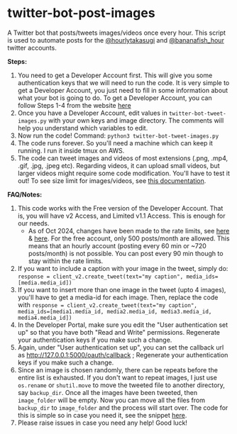 # twitter-bot-post-images
A Twitter bot that posts/tweets images/videos once every hour. This script is used to automate posts for the [@hourlytakasugi](https://twitter.com/hourlytakasugi) and [@bananafish_hour](https://x.com/bananafish_hour) twitter accounts.

**Steps:**
1. You need to get a Developer Account first. This will give you some authentication keys that we will need to run the code. It is very simple to get a Developer Account, you just need to fill in some information about what your bot is going to do. To get a Developer Account, you can follow Steps 1-4 from the website [here](https://medium.com/@Nonso_Analytics/how-to-get-a-twitter-developer-account-and-api-key-a-beginners-guide-1c5c18765a9d)
2. Once you have a Developer Account, edit values in `twitter-bot-tweet-images.py` with your own keys and image directory. The comments will help you understand which variables to edit.
3. Now run the code! Command: `python3 twitter-bot-tweet-images.py`
4. The code runs forever. So you'll need a machine which can keep it running. I run it inside tmux on AWS.
5. The code can tweet images and videos of most extensions (.png, .mp4, .gif, .jpg, .jpeg etc). Regarding videos, it can upload small videos, but larger videos might require some code modification. You'll have to test it out! To see size limit for images/videos, see [this documentation](https://developer.twitter.com/en/docs/twitter-api/v1/media/upload-media/overview).

**FAQ/Notes:**
1. This code works with the Free version of the Developer Account. That is, you will have v2 Access, and Limited v1.1 Access. This is enough for our needs.
    - As of Oct 2024, changes have been made to the rate limits, see [here](https://devcommunity.x.com/t/upcoming-updates-to-the-self-serve-x-api/227668) & [here](https://devcommunity.x.com/t/too-many-requests/228574/4). For the free account, only 500 posts/month are allowed. This means that an hourly account (posting every 60 min or ~720 posts/month) is not possible. You can post every 90 min though to stay within the rate limits.
3. If you want to include a caption with your image in the tweet, simply do: `response = client_v2.create_tweet(text="my caption", media_ids=[media.media_id])`
4. If you want to insert more than one image in the tweet (upto 4 images), you'll have to get a media-id for each image. Then, replace the code with `response = client_v2.create_tweet(text="my caption", media_ids=[media1.media_id, media2.media_id, media3.media_id, media4.media_id])`
5. In the Developer Portal, make sure you edit the "User authentication set up" so that you have both "Read and Write" permissions. Regenerate your authentication keys if you make such a change.
6. Again, under "User authentication set up", you can set the callback url as http://127.0.0.1:5000/oauth/callback ; Regenerate your authentication keys if you make such a change.
7. Since an image is chosen randomly, there can be repeats before the entire list is exhausted. If you don't want to repeat images, I just use `os.rename` or `shutil.move` to move the tweeted file to another directory, say `backup_dir`. Once all the images have been tweeted, then `image_folder` will be empty. Now you can move all the files from `backup_dir` to `image_folder` and the process will start over. The code for this is simple so in case you need it, see the snippet [here](https://github.com/Saumya-Gupta-26/twitter-bot-post-images/issues/1#issuecomment-2314315882).
8. Please raise issues in case you need any help! Good luck!
